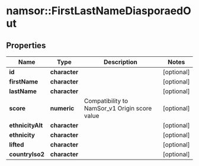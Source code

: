 # namsor::FirstLastNameDiasporaedOut

## Properties
Name | Type | Description | Notes
------------ | ------------- | ------------- | -------------
**id** | **character** |  | [optional] 
**firstName** | **character** |  | [optional] 
**lastName** | **character** |  | [optional] 
**score** | **numeric** | Compatibility to NamSor_v1 Origin score value | [optional] 
**ethnicityAlt** | **character** |  | [optional] 
**ethnicity** | **character** |  | [optional] 
**lifted** | **character** |  | [optional] 
**countryIso2** | **character** |  | [optional] 


